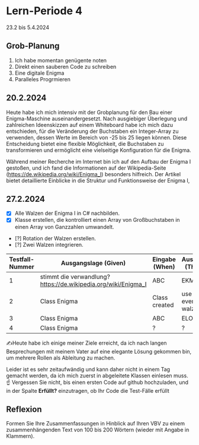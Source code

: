 # Lern-Periode 4

23.2 bis 5.4.2024

## Grob-Planung

1. Ich habe momentan genügente noten
2. Direkt einen sauberen Code zu schreiben
3. Eine digitale Enigma
4. Paralleles Progrmieren 

## 20.2.2024


Heute habe ich mich intensiv mit der Grobplanung für den Bau einer Enigma-Maschine auseinandergesetzt. Nach ausgiebiger Überlegung und zahlreichen Ideenskizzen auf einem Whiteboard habe ich mich dazu entschieden, für die Veränderung der Buchstaben ein Integer-Array zu verwenden, dessen Werte im Bereich von -25 bis 25 liegen können. Diese Entscheidung bietet eine flexible Möglichkeit, die Buchstaben zu transformieren und ermöglicht eine vielseitige Konfiguration für die Enigma.

Während meiner Recherche im Internet bin ich auf den Aufbau der Enigma I gestoßen, und ich fand die Informationen auf der Wikipedia-Seite (https://de.wikipedia.org/wiki/Enigma_I) besonders hilfreich. Der Artikel bietet detaillierte Einblicke in die Struktur und Funktionsweise der Enigma I, 
## 27.2.2024

- [x] Alle Walzen der Enigma I in C# nachbilden.
- [x] Klasse erstellen, die kontrolliert einen Array von Großbuchstaben in einen Array von Ganzzahlen umwandelt.
- [?] Rotation der Walzen erstellen.
- [?] Zwei Walzen integrieren.

| Testfall-Nummer | Ausgangslage (Given) | Eingabe (When) | Ausgabe (Then) | Erfüllt? |
| --------------- | -------------------- | -------------- | -------------- | -------- |
| 1               |   stimmt die verwandlung?   https://de.wikipedia.org/wiki/Enigma_I|     ABC           | EKM         |    true   |
| 2              |     Class      Enigma           |   Class created             |      use every walze          |     ?    |
| 3            |        Class Enigma              |           ABC     |       ELO         |    ?     |
| 4               |        Class Enigma              |       ?         |       ?         |     ?    |

✍️Heute habe ich einige meiner Ziele erreicht, da ich nach langen Besprechungen mit meinem Vater auf eine elegante Lösung gekommen bin, um mehrere Rollen als Ableitung zu machen.

Leider ist es sehr zeitaufwändig und kann daher nicht in einem Tag gemacht werden, da ich mich zuerst in abgeleitete Klassen einlesen muss.
☝️ Vergessen Sie nicht, bis einen ersten Code auf github hochzuladen, und in der Spalte **Erfüllt?** einzutragen, ob Ihr Code die Test-Fälle erfüllt



## Reflexion

Formen Sie Ihre Zusammenfassungen in Hinblick auf Ihren VBV zu einem zusammenhängenden Text von 100 bis 200 Wörtern (wieder mit Angabe in Klammern).
